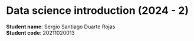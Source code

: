 # Data science introduction (2024 - 2)
**Student name**: Sergio Santiago Duarte Rojas \
**Student code**: 20211020013
